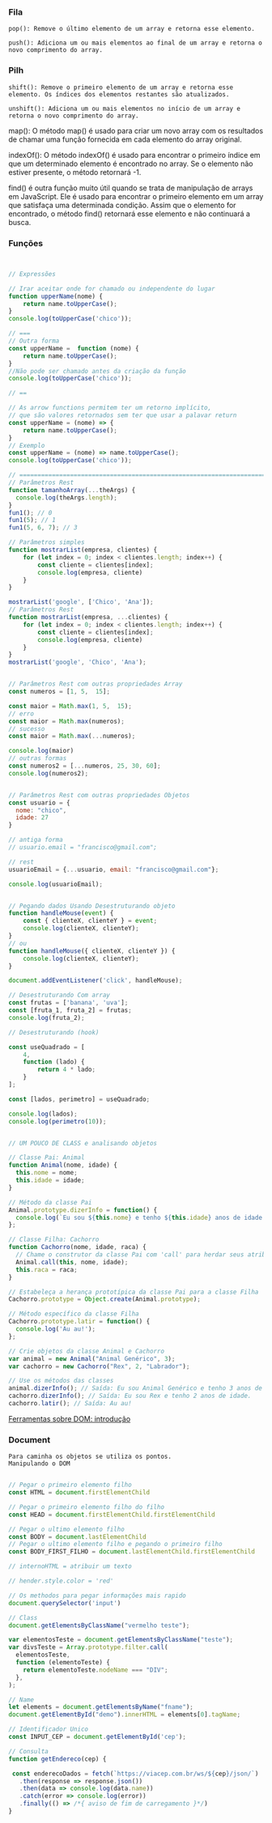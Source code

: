 ### Fila 
````
pop(): Remove o último elemento de um array e retorna esse elemento.
````
````
push(): Adiciona um ou mais elementos ao final de um array e retorna o novo comprimento do array.
````
### Pilh
````
shift(): Remove o primeiro elemento de um array e retorna esse elemento. Os índices dos elementos restantes são atualizados.
````
````
unshift(): Adiciona um ou mais elementos no início de um array e retorna o novo comprimento do array.
````


map(): O método map() é usado para criar um novo array com os resultados de chamar uma função fornecida em cada elemento do array original.


indexOf(): O método indexOf() é usado para encontrar o primeiro índice em que um determinado elemento é encontrado no array. Se o elemento não estiver presente, o método retornará -1.


find() é outra função muito útil quando se trata de manipulação de arrays em JavaScript.
Ele é usado para encontrar o primeiro elemento em um array que satisfaça uma determinada condição.
Assim que o elemento for encontrado, o método find() retornará esse elemento e não continuará a busca.


### Funções 
```js


// Expressões

// Irar aceitar onde for chamado ou independente do lugar
function upperName(nome) {
    return name.toUpperCase();
}
console.log(toUpperCase('chico'));

// ===
// Outra forma 
const upperName =  function (nome) {
    return name.toUpperCase();
}
//Não pode ser chamado antes da criação da função
console.log(toUpperCase('chico'));

// ==

// As arrow functions permitem ter um retorno implícito,
// que são valores retornados sem ter que usar a palavar return
const upperName = (nome) => {
    return name.toUpperCase();
}
// Exemplo
const upperName = (nome) => name.toUpperCase();
console.log(toUpperCase('chico'));

// ========================================================================
// Parâmetros Rest
function tamanhoArray(...theArgs) {
  console.log(theArgs.length);
}
fun1(); // 0
fun1(5); // 1
fun1(5, 6, 7); // 3

// Parâmetros simples 
function mostrarList(empresa, clientes) {
    for (let index = 0; index < clientes.length; index++) {
        const cliente = clientes[index];
        console.log(empresa, cliente)
    }
}

mostrarList('google', ['Chico', 'Ana']);
// Parâmetros Rest
function mostrarList(empresa, ...clientes) {
    for (let index = 0; index < clientes.length; index++) {
        const cliente = clientes[index];
        console.log(empresa, cliente)
    }
}
mostrarList('google', 'Chico', 'Ana');


// Parâmetros Rest com outras propriedades Array
const numeros = [1, 5,  15];

const maior = Math.max(1, 5,  15);
// erro
const maior = Math.max(numeros);
// sucesso
const maior = Math.max(...numeros);

console.log(maior)
// outras formas
const numeros2 = [...numeros, 25, 30, 60];
console.log(numeros2);


// Parâmetros Rest com outras propriedades Objetos
const usuario = {
  nome: "chico",
  idade: 27
}

// antiga forma
// usuario.email = "francisco@gmail.com";

// rest
usuarioEmail = {...usuario, email: "francisco@gmail.com"};

console.log(usuarioEmail);


// Pegando dados Usando Desestruturando objeto 
function handleMouse(event) {
    const { clienteX, clienteY } = event;
    console.log(clienteX, clienteY);
}
// ou
function handleMouse({ clienteX, clienteY }) {
    console.log(clienteX, clienteY);
}

document.addEventListener('click', handleMouse);

// Desestruturando Com array
const frutas = ['banana', 'uva'];
const [fruta_1, fruta_2] = frutas;
console.log(fruta_2);

// Desestruturando (hook)

const useQuadrado = [
    4, 
    function (lado) {
        return 4 * lado;
    }
];

const [lados, perimetro] = useQuadrado;

console.log(lados);
console.log(perimetro(10));


// UM POUCO DE CLASS e analisando objetos

// Classe Pai: Animal
function Animal(nome, idade) {
  this.nome = nome;
  this.idade = idade;
}

// Método da classe Pai
Animal.prototype.dizerInfo = function() {
  console.log(`Eu sou ${this.nome} e tenho ${this.idade} anos de idade.`);
};

// Classe Filha: Cachorro
function Cachorro(nome, idade, raca) {
  // Chame o construtor da classe Pai com 'call' para herdar seus atributos
  Animal.call(this, nome, idade);
  this.raca = raca;
}

// Estabeleça a herança prototípica da classe Pai para a classe Filha
Cachorro.prototype = Object.create(Animal.prototype);

// Método específico da classe Filha
Cachorro.prototype.latir = function() {
  console.log('Au au!');
};

// Crie objetos da classe Animal e Cachorro
var animal = new Animal("Animal Genérico", 3);
var cachorro = new Cachorro("Rex", 2, "Labrador");

// Use os métodos das classes
animal.dizerInfo(); // Saída: Eu sou Animal Genérico e tenho 3 anos de idade.
cachorro.dizerInfo(); // Saída: Eu sou Rex e tenho 2 anos de idade.
cachorro.latir(); // Saída: Au au!
```

[Ferramentas sobre DOM: introdução](https://chrome.google.com/webstore/detail/html-tree-generator/dlbbmhhaadfnbbdnjalilhdakfmiffeg)


### Document

    Para caminha os objetos se utiliza os pontos.
    Manipulando o DOM

```js

// Pegar o primeiro elemento filho
const HTML = document.firstElementChild

// Pegar o primeiro elemento filho do filho
const HEAD = document.firstElementChild.firstElementChild

// Pegar o ultimo elemento filho
const BODY = document.lastElementChild
// Pegar o ultimo elemento filho e pegando o primeiro filho
const BODY_FIRST_FILHO = document.lastElementChild.firstElementChild

// internoHTML = atribuir um texto

// hender.style.color = 'red'

// Os methodos para pegar informações mais rapido
document.querySelector('input')

// Class
document.getElementsByClassName("vermelho teste");

var elementosTeste = document.getElementsByClassName("teste");
var divsTeste = Array.prototype.filter.call(
  elementosTeste,
  function (elementoTeste) {
    return elementoTeste.nodeName === "DIV";
  },
);

// Name
let elements = document.getElementsByName("fname");
document.getElementById("demo").innerHTML = elements[0].tagName;

// Identificador Unico
const INPUT_CEP = document.getElementById('cep');

// Consulta
function getEndereco(cep) {

 const enderecoDados = fetch(`https://viacep.com.br/ws/${cep}/json/`)
   .then(response => response.json())
   .then(data => console.log(data.name))
   .catch(error => console.log(error))
   .finally(() => /*{ aviso de fim de carregamento }*/)
}

````

